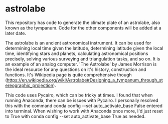 # astrolabe
This repository has code to generate the climate plate of an astrolabe, also known as the tympanum. Code for the other components will be added at a later date.

The astrolabe is an ancient astronomical instrument. It can be used for determining local time given the latitude, determining latitude given the local time, identifying stars and planets, calculating astronomical positions precisely, solving various surveying and triangulation tasks, and so on. It is an example of an analog computer. 'The Astrolabe' by James Morrison is the ideal resource for any questions on it's history, construction and functions. It's Wikipedia page is quite comprehensive though (https://en.wikipedia.org/wiki/Astrolabe#Designing_a_tympanum_through_stereographic_projection).

This code uses Pycairo, which can be tricky at times. I found that when running Anaconda, there can be issues with Pycairo. I personally resolved this with the command
  conda config --set auto_activate_base False
entered into terminal. When wishing to work with Anaconda once more, I'd just reset to True with
  conda config --set auto_activate_base True
as needed.
